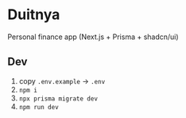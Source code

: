 # Duitnya
Personal finance app (Next.js + Prisma + shadcn/ui)

## Dev
1. copy `.env.example` -> `.env`
2. `npm i`
3. `npx prisma migrate dev`
4. `npm run dev`
